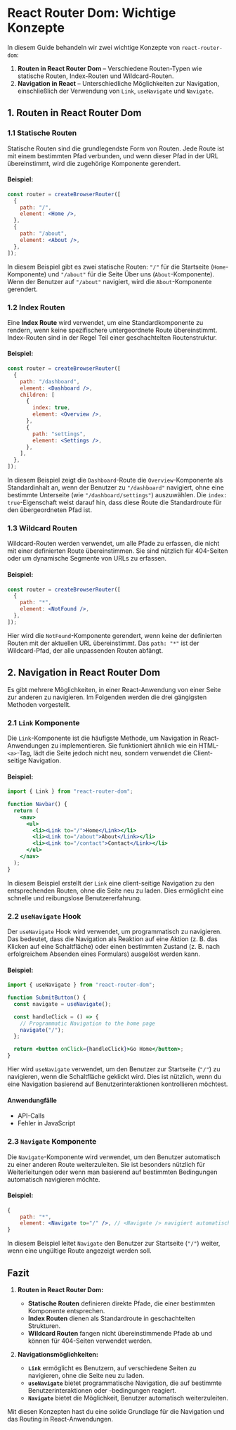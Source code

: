 # React Router Dom: Wichtige Konzepte

In diesem Guide behandeln wir zwei wichtige Konzepte von `react-router-dom`:

1. **Routen in React Router Dom** – Verschiedene Routen-Typen wie statische Routen, Index-Routen und Wildcard-Routen.
2. **Navigation in React** – Unterschiedliche Möglichkeiten zur Navigation, einschließlich der Verwendung von `Link`, `useNavigate` und `Navigate`.

## 1. Routen in React Router Dom

### 1.1 Statische Routen

Statische Routen sind die grundlegendste Form von Routen. Jede Route ist mit einem bestimmten Pfad verbunden, und wenn dieser Pfad in der URL übereinstimmt, wird die zugehörige Komponente gerendert.

#### Beispiel:

```jsx
const router = createBrowserRouter([
  {
    path: "/",
    element: <Home />,
  },
  {
    path: "/about",
    element: <About />,
  },
]);
```

In diesem Beispiel gibt es zwei statische Routen: `"/"` für die Startseite (`Home`-Komponente) und `"/about"` für die Seite Über uns (`About`-Komponente). Wenn der Benutzer auf `"/about"` navigiert, wird die `About`-Komponente gerendert.

### 1.2 Index Routen

Eine **Index Route** wird verwendet, um eine Standardkomponente zu rendern, wenn keine spezifischere untergeordnete Route übereinstimmt. Index-Routen sind in der Regel Teil einer geschachtelten Routenstruktur.

#### Beispiel:

```jsx
const router = createBrowserRouter([
  {
    path: "/dashboard",
    element: <Dashboard />,
    children: [
      {
        index: true,
        element: <Overview />,
      },
      {
        path: "settings",
        element: <Settings />,
      },
    ],
  },
]);
```

In diesem Beispiel zeigt die `Dashboard`-Route die `Overview`-Komponente als Standardinhalt an, wenn der Benutzer zu `"/dashboard"` navigiert, ohne eine bestimmte Unterseite (wie `"/dashboard/settings"`) auszuwählen. Die `index: true`-Eigenschaft weist darauf hin, dass diese Route die Standardroute für den übergeordneten Pfad ist.

### 1.3 Wildcard Routen

Wildcard-Routen werden verwendet, um alle Pfade zu erfassen, die nicht mit einer definierten Route übereinstimmen. Sie sind nützlich für 404-Seiten oder um dynamische Segmente von URLs zu erfassen.

#### Beispiel:

```jsx
const router = createBrowserRouter([
  {
    path: "*",
    element: <NotFound />,
  },
]);
```

Hier wird die `NotFound`-Komponente gerendert, wenn keine der definierten Routen mit der aktuellen URL übereinstimmt. Das `path: "*"` ist der Wildcard-Pfad, der alle unpassenden Routen abfängt.

## 2. Navigation in React Router Dom

Es gibt mehrere Möglichkeiten, in einer React-Anwendung von einer Seite zur anderen zu navigieren. Im Folgenden werden die drei gängigsten Methoden vorgestellt.

### 2.1 `Link` Komponente

Die `Link`-Komponente ist die häufigste Methode, um Navigation in React-Anwendungen zu implementieren. Sie funktioniert ähnlich wie ein HTML-`<a>`-Tag, lädt die Seite jedoch nicht neu, sondern verwendet die Client-seitige Navigation.

#### Beispiel:

```jsx
import { Link } from "react-router-dom";

function Navbar() {
  return (
    <nav>
      <ul>
        <li><Link to="/">Home</Link></li>
        <li><Link to="/about">About</Link></li>
        <li><Link to="/contact">Contact</Link></li>
      </ul>
    </nav>
  );
}
```

In diesem Beispiel erstellt der `Link` eine client-seitige Navigation zu den entsprechenden Routen, ohne die Seite neu zu laden. Dies ermöglicht eine schnelle und reibungslose Benutzererfahrung.

### 2.2 `useNavigate` Hook

Der `useNavigate` Hook wird verwendet, um programmatisch zu navigieren. Das bedeutet, dass die Navigation als Reaktion auf eine Aktion (z. B. das Klicken auf eine Schaltfläche) oder einen bestimmten Zustand (z. B. nach erfolgreichem Absenden eines Formulars) ausgelöst werden kann.

#### Beispiel:

```jsx
import { useNavigate } from "react-router-dom";

function SubmitButton() {
  const navigate = useNavigate();

  const handleClick = () => {
    // Programmatic Navigation to the home page
    navigate("/");
  };

  return <button onClick={handleClick}>Go Home</button>;
}
```

Hier wird `useNavigate` verwendet, um den Benutzer zur Startseite (`"/"`) zu navigieren, wenn die Schaltfläche geklickt wird. Dies ist nützlich, wenn du eine Navigation basierend auf Benutzerinteraktionen kontrollieren möchtest.

#### Anwendungfälle

- API-Calls
- Fehler in JavaScript

### 2.3 `Navigate` Komponente

Die `Navigate`-Komponente wird verwendet, um den Benutzer automatisch zu einer anderen Route weiterzuleiten. Sie ist besonders nützlich für Weiterleitungen oder wenn man basierend auf bestimmten Bedingungen automatisch navigieren möchte.

#### Beispiel:

```jsx
{
    path: "*",
    element: <Navigate to="/" />, // <Navigate /> navigiert automatisch zur nächsten Seite, wenn die Komponenten gerendert
}
```

In diesem Beispiel leitet `Navigate` den Benutzer zur Startseite (`"/"`) weiter, wenn eine ungültige Route angezeigt werden soll.

## Fazit

1. **Routen in React Router Dom:**
   - **Statische Routen** definieren direkte Pfade, die einer bestimmten Komponente entsprechen.
   - **Index Routen** dienen als Standardroute in geschachtelten Strukturen.
   - **Wildcard Routen** fangen nicht übereinstimmende Pfade ab und können für 404-Seiten verwendet werden.

2. **Navigationsmöglichkeiten:**
   - **`Link`** ermöglicht es Benutzern, auf verschiedene Seiten zu navigieren, ohne die Seite neu zu laden.
   - **`useNavigate`** bietet programmatische Navigation, die auf bestimmte Benutzerinteraktionen oder -bedingungen reagiert.
   - **`Navigate`** bietet die Möglichkeit, Benutzer automatisch weiterzuleiten.

Mit diesen Konzepten hast du eine solide Grundlage für die Navigation und das Routing in React-Anwendungen.
